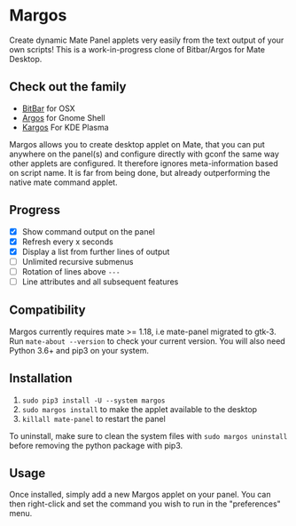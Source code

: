 Margos
======

Create dynamic Mate Panel applets very easily from the text output of your own scripts! This is a work-in-progress clone of Bitbar/Argos for Mate Desktop.

Check out the family
--------------------

- [BitBar](https://github.com/matryer/bitbar) for OSX
- [Argos](https://github.com/p-e-w/argos) for Gnome Shell
- [Kargos](https://github.com/lipido/kargos) For KDE Plasma

Margos allows you to create desktop applet on Mate, that you can put anywhere on the panel(s) and configure directly with gconf the same way other applets are configured. It therefore ignores meta-information based on script name. It is far from being done, but already outperforming the native mate command applet.

Progress
--------

- [x] Show command output on the panel
- [x] Refresh every x seconds
- [x] Display a list from further lines of output
- [ ] Unlimited recursive submenus
- [ ] Rotation of lines above `---`
- [ ] Line attributes and all subsequent features

Compatibility
-------------

Margos currently requires mate >= 1.18, i.e mate-panel migrated to gtk-3. Run `mate-about --version` to check your current version.
You will also need Python 3.6+ and pip3 on your system.

Installation
------------

1. `sudo pip3 install -U --system margos`
2. `sudo margos install` to make the applet available to the desktop
3. `killall mate-panel` to restart the panel

To uninstall, make sure to clean the system files with `sudo margos uninstall` before removing the python package with pip3.

Usage
-----

Once installed, simply add a new Margos applet on your panel. You can then right-click and set the command you wish to run in the "preferences" menu.
